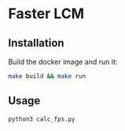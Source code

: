 # Faster LCM

## Installation

Build the docker image and run it:

```bash
make build && make run
```

## Usage

```bash
python3 calc_fps.py
```
